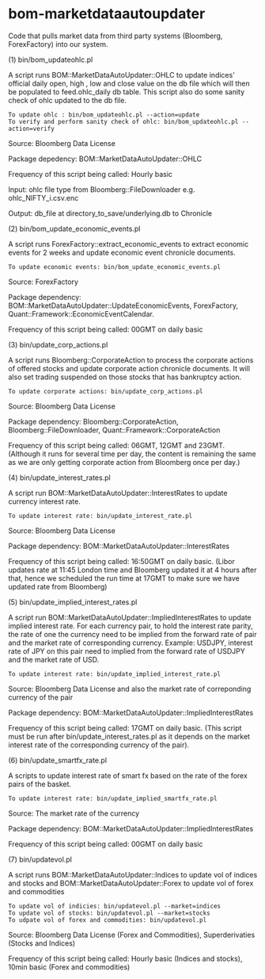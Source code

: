 # bom-marketdataautoupdater

Code that pulls market data from third party systems (Bloomberg, ForexFactory) into our system.

(1) bin/bom_updateohlc.pl

A script runs BOM::MarketDataAutoUpdater::OHLC to update indices' official daily open, high , low and close value on the db file which will then be populated to feed.ohlc_daily db table. This script also do some sanity check of ohlc updated to the db file.

```
To update ohlc : bin/bom_updateohlc.pl --action=update
To verify and perform sanity check of ohlc: bin/bom_updateohlc.pl --action=verify
```

Source: Bloomberg Data License

Package depedency: BOM::MarketDataAutoUpdater::OHLC

Frequency of this script being called: Hourly basic 

Input: ohlc file type from Bloomberg::FileDownloader e.g. ohlc_NIFTY_i.csv.enc 

Output: db_file at directory_to_save/underlying.db to Chronicle

(2) bin/bom_update_economic_events.pl 

A script runs ForexFactory::extract_economic_events to extract economic events for 2 weeks and update economic event chronicle documents.

```
To update economic events: bin/bom_update_economic_events.pl
``` 

Source: ForexFactory

Package dependency: BOM::MarketDataAutoUpdater::UpdateEconomicEvents, ForexFactory, Quant::Framework::EconomicEventCalendar.

Frequency of this script being called: 00GMT on daily basic

(3) bin/update_corp_actions.pl

A script runs Bloomberg::CorporateAction to process the corporate actions of offered stocks and update corporate action chronicle documents. It will also set trading suspended on those stocks that has bankruptcy action.

```
To update corporate actions: bin/update_corp_actions.pl
```

Source: Bloomberg Data License

Package dependency: Bloomberg::CorporateAction, Bloomberg::FileDownloader, Quant::Framework::CorporateAction

Frequency of this script being called: 06GMT, 12GMT and 23GMT. (Although it runs for several time per day, the content is remaining the same as we are only getting corporate action from Bloomberg once per day.)

(4) bin/update_interest_rates.pl

A script run BOM::MarketDataAutoUpdater::InterestRates to update currency interest rate. 

```
To update interest rate: bin/update_interest_rate.pl
```

Source: Bloomberg Data License

Package dependency:  BOM::MarketDataAutoUpdater::InterestRates

Frequency of this script being called: 16:50GMT on daily basic. (Libor updates rate at 11:45 London time and Bloomberg updated it at 4 hours after that, hence we scheduled the run time at 17GMT to make sure we have updated rate from Bloomberg)

(5) bin/update_implied_interest_rates.pl

A script run BOM::MarketDataAutoUpdater::ImpliedInterestRates to update implied interest rate. For each currency pair, to hold the interest rate parity, the rate of one the currency need to be implied from the forward rate of pair and the market rate of corresponding currency. Example: USDJPY, interest rate of JPY on this pair need to implied from the forward rate of USDJPY and the market rate of USD.


```
To update interest rate: bin/update_implied_interest_rate.pl
```

Source: Bloomberg Data License and also the market rate of correponding currency of the pair

Package dependency: BOM::MarketDataAutoUpdater::ImpliedInterestRates

Frequency of this script being called: 17GMT on daily basic. (This script must be run after bin/update_interest_rates.pl as it depends on the market interest rate of the corresponding currency of the pair).

(6) bin/update_smartfx_rate.pl

A scripts to update interest rate of smart fx based on the rate of the forex pairs of the basket.

```
To update interest rate: bin/update_implied_smartfx_rate.pl
```

Source: The market rate of the currency

Package dependency: BOM::MarketDataAutoUpdater::ImpliedInterestRates

Frequency of this script being called: 00GMT on daily basic

(7) bin/updatevol.pl

A script runs BOM::MarketDataAutoUpdater::Indices to update vol of indices and stocks and BOM::MarketDataAutoUpdater::Forex to update vol of forex and commodities

```
To update vol of indicies: bin/updatevol.pl --market=indices
To update vol of stocks: bin/updatevol.pl --market=stocks
To udpate vol of forex and commodities: bin/updatevol.pl
```

Source: Bloomberg Data License (Forex and Commodities), Superderivaties (Stocks and Indices)

Frequency of this script being called: Hourly basic (Indices and stocks), 10min basic (Forex and commodities)


